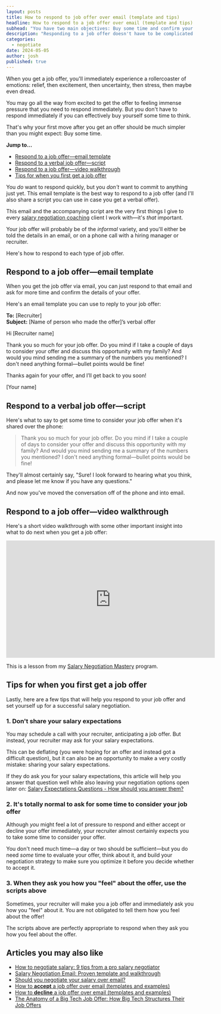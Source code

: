 ```yaml
---
layout: posts
title: How to respond to job offer over email (template and tips)
headline: How to respond to a job offer over email (template and tips)
subhead: "You have two main objectives: Buy some time and confirm your offer details"
description: "Responding to a job offer doesn't have to be complicated. With this template, you can respond immediately and give yourself time to consider the offer."
categories:
  - negotiate
date: 2024-05-05
author: josh
published: true
---
```

When you get a job offer, you'll immediately experience a rollercoaster of emotions: relief, then excitement, then uncertainty, then stress, then maybe even dread.

You may go all the way from excited to get the offer to feeling immense pressure that you need to respond immediately. But you don't have to respond immediately if you can effectively buy yourself some time to think.

That's why your first move after you get an offer should be much simpler than you might expect: Buy some time.

**Jump to...**

<ul class="arrows">
  <li><i class="fas fa-arrow-circle-right"></i><a href="#respond-email-template">Respond to a job offer—email template</a></li>
	<li><i class="fas fa-arrow-circle-right"></i><a href="#respond-email-script">Respond to a verbal job offer—script</a></li>
	<li><i class="fas fa-arrow-circle-right"></i><a href="#respond-video">Respond to a job offer—video walkthrough</a></li>
	<li><i class="fas fa-arrow-circle-right"></i><a href="#respond-tips">Tips for when you first get a job offer</a></li>
</ul>

You _do_ want to respond quickly, but you _don't_ want to commit to anything just yet. This email template is the best way to respond to a job offer (and I'll also share a script you can use in case you get a verbal offer).

This email and the accompanying script are the very first things I give to every [salary negotiation coaching](/coach/) client I work with—it's _that_ important.

Your job offer will probably be of the *informal* variety, and you'll either be told the details in an email, or on a phone call with a hiring manager or recruiter.

Here's how to respond to each type of job offer.

## <a name="respond-email-template"></a>Respond to a job offer—email template

When you get the job offer via email, you can just respond to that email and ask for more time and confirm the details of your offer.

Here's an email template you can use to reply to your job offer:

<div class="email-block">
  <div class="masthead">
    <p><i class="fas fa-circle"></i><i class="fas fa-circle"></i><i class="fas fa-circle"></i></p>
  </div>
  <div class="email-header">
    <p><strong>To:</strong> [Recruiter]<br>
			<strong>Subject:</strong> [Name of person who made the offer]’s verbal offer</p>
  </div>
  <div class="email-copy">
		<p>Hi [Recruiter name]</p>
		<p>Thank you so much for your job offer. Do you mind if I take a couple of days to consider your offer and discuss this opportunity with my family? And would you mind sending me a summary of the numbers you mentioned? I don't need anything formal—bullet points would be fine!</p>
		<p>Thanks again for your offer, and I’ll get back to you soon!</p>
		<p>[Your name]</p>
  </div>
</div>

## <a name="respond-email-script"></a>Respond to a verbal job offer—script

Here's what to say to get some time to consider your job offer when it's shared over the phone:

> Thank you so much for your job offer. Do you mind if I take a couple of days to consider your offer and discuss this opportunity with my family? And would you mind sending me a summary of the numbers you mentioned? I don't need anything formal—bullet points would be fine!

They'll almost certainly say, "Sure! I look forward to hearing what you think, and please let me know if you have any questions."

And now you've moved the conversation off of the phone and into email.

## <a name="respond-video"></a>Respond to a job offer—video walkthrough

Here's a short video walkthrough with some other important insight into what to do next when you get a job offer:

<iframe width="560" height="315" src="https://www.youtube.com/embed/TGOCHbX6xTg?si=pLEUZPYf8AFwXgWl" title="Do this FIRST when you get your job offer - How to respond to a job offer and buy some time" frameborder="0" allow="accelerometer; autoplay; clipboard-write; encrypted-media; gyroscope; picture-in-picture" allowfullscreen></iframe>

This is a lesson from my [Salary Negotiation Mastery](/salary-negotiation-mastery/) program.

## <a name="respond-tips"></a>Tips for when you first get a job offer

Lastly, here are a few tips that will help you respond to your job offer and set yourself up for a successful salary negotiation.

### 1. Don't share your salary expectations

You may schedule a call with your recruiter, anticipating a job offer. But instead, your recruiter may ask for your salary expectations.

This can be deflating (you were hoping for an offer and instead got a difficult question), but it can also be an opportunity to make a very costly mistake: sharing your salary expectations.

If they do ask you for your salary expectations, this article will help you answer that question well while also leaving your negotiation options open later on: [Salary Expectations Questions - How should you answer them?](https://fearlesssalarynegotiation.com/salary-expectations-interview-question/)

### 2. It's totally normal to ask for some time to consider your job offer

Although _you_ might feel a lot of pressure to respond and either accept or decline your offer immediately, your recruiter almost certainly expects you to take some time to consider your offer.

You don't need much time—a day or two should be sufficient—but you do need _some_ time to evaluate your offer, think about it, and build your negotiation strategy to make sure you optimize it before you decide whether to accept it.

### 3. When they ask you how you "feel" about the offer, use the scripts above

Sometimes, your recruiter will make you a job offer and immediately ask you how you "feel" about it. You are not obligated to tell them how you feel about the offer!

The scripts above are perfectly appropriate to respond when they ask you how you feel about the offer.

## Articles you may also like

- [How to negotiate salary: 9 tips from a pro salary negotiator](/salary-negotiation-guide/)
- [Salary Negotiation Email: Proven template and walkthrough](/salary-negotiation-email-sample/)
- [Should you negotiate your salary over email?](/should-you-negotiate-salary-over-email/)
- [How to **accept** a job offer over email (templates and examples)](accept-job-offer-email)
- [How to **decline** a job offer over email (templates and examples)](decline-job-offer-email)
- [The Anatomy of a Big Tech Job Offer: How Big Tech Structures Their Job Offers](/big-tech-job-offer-overview/)